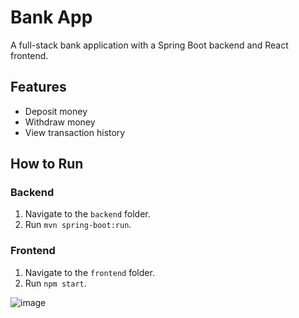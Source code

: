  
# Bank App

A full-stack bank application with a Spring Boot backend and React frontend.

## Features
- Deposit money
- Withdraw money
- View transaction history

## How to Run
### Backend
1. Navigate to the `backend` folder.
2. Run `mvn spring-boot:run`.

### Frontend
1. Navigate to the `frontend` folder.
2. Run `npm start`.


![image](https://github.com/user-attachments/assets/0950f8f1-9892-47d4-a16a-9538efde655c)

